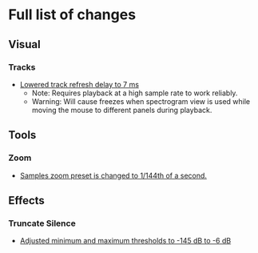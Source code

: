 # Full list of changes

## Visual

### Tracks

- [Lowered track refresh delay to 7 ms](https://github.com/somefoolouthere/audacity/blob/master/src/TrackPanel.h#L55)
  - Note: Requires playback at a high sample rate to work reliably.
  - Warning: Will cause freezes when spectrogram view is used while moving the mouse to different panels during playback.

## Tools

### Zoom

- [Samples zoom preset is changed to 1/144th of a second.](https://github.com/somefoolouthere/audacity/blob/master/src/menus/ViewMenus.cpp#104)

## Effects

### Truncate Silence

- [Adjusted minimum and maximum thresholds to -145 dB to -6 dB](https://github.com/somefoolouthere/audacity/blob/master/src/effects/TruncSilence.h#126)

